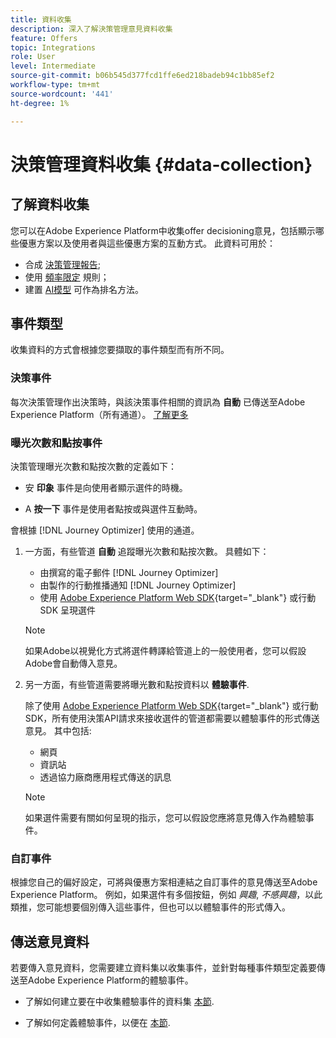 ```yaml
---
title: 資料收集
description: 深入了解決策管理意見資料收集
feature: Offers
topic: Integrations
role: User
level: Intermediate
source-git-commit: b06b545d377fcd1ffe6ed218badeb94c1bb85ef2
workflow-type: tm+mt
source-wordcount: '441'
ht-degree: 1%

---
```


# 決策管理資料收集 {#data-collection}

## 了解資料收集

您可以在Adobe Experience Platform中收集offer decisioning意見，包括顯示哪些優惠方案以及使用者與這些優惠方案的互動方式。 此資料可用於：
* 合成 [決策管理報告](../reports/get-started-events.md);
* 使用 [頻率限定](../offer-library/add-constraints.md#capping) 規則；
* 建置 [AI模型](../ranking/create-ranking-strategies.md) 可作為排名方法。

## 事件類型

收集資料的方式會根據您要擷取的事件類型而有所不同。

### 決策事件

每次決策管理作出決策時，與該決策事件相關的資訊為 **自動** 已傳送至Adobe Experience Platform（所有通道）。 [了解更多](../reports/get-started-events.md)

### 曝光次數和點按事件

決策管理曝光次數和點按次數的定義如下：

* 安 **印象** 事件是向使用者顯示選件的時機。

* A **按一下** 事件是使用者點按或與選件互動時。

會根據 [!DNL Journey Optimizer] 使用的通道。

1. 一方面，有些管道 **自動** 追蹤曝光次數和點按次數。 具體如下：

   * 由撰寫的電子郵件 [!DNL Journey Optimizer]
   * 由製作的行動推播通知 [!DNL Journey Optimizer]
   * 使用 [Adobe Experience Platform Web SDK](https://experienceleague.adobe.com/docs/experience-platform/edge/web-sdk-faq.html#what-is-adobe-experience-platform-web-sdk%3F){target="_blank"} 或行動SDK<!--TBC--> 呈現選件 <!--need more info + link-->

   >[!NOTE]
   >
   >如果Adobe以視覺化方式將選件轉譯給管道上的一般使用者，您可以假設Adobe會自動傳入意見。

1. 另一方面，有些管道需要將曝光數和點按資料以 **體驗事件**.

   除了使用 [Adobe Experience Platform Web SDK](https://experienceleague.adobe.com/docs/experience-platform/edge/web-sdk-faq.html#what-is-adobe-experience-platform-web-sdk%3F){target="_blank"} 或行動SDK<!--TBC-->，所有使用決策API請求來接收選件的管道都需要以體驗事件的形式傳送意見。 其中包括:

   * 網頁
   * 資訊站
   * 透過協力廠商應用程式傳送的訊息

   >[!NOTE]
   >
   >如果選件需要有關如何呈現的指示，您可以假設您應將意見傳入作為體驗事件。

### 自訂事件

根據您自己的偏好設定，可將與優惠方案相連結之自訂事件的意見傳送至Adobe Experience Platform。 例如，如果選件有多個按鈕，例如 *興趣*, *不感興趣*，以此類推，您可能想要個別傳入這些事件，但也可以以體驗事件的形式傳入。 <!--Not sure to get that part. How feedback is collected in the first case, i.e. when events are sent in separately? Does it mean the customer just handles it the wau he wants?-->

## 傳送意見資料

若要傳入意見資料，您需要建立資料集以收集事件，並針對每種事件類型定義要傳送至Adobe Experience Platform的體驗事件。

* 了解如何建立要在中收集體驗事件的資料集 [本節](create-dataset.md).

* 了解如何定義體驗事件，以便在 [本節](schema-requirement.md).

